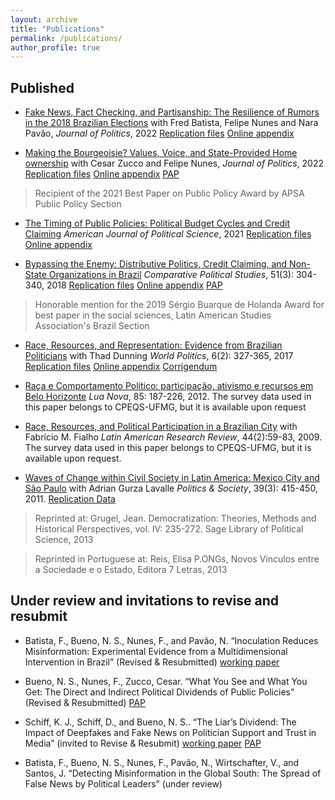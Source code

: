 ```yaml
---
layout: archive
title: "Publications"
permalink: /publications/
author_profile: true
---
```


## Published

- [Fake News, Fact Checking, and Partisanship: The Resilience of Rumors in the 2018 Brazilian Elections](https://www.journals.uchicago.edu/doi/10.1086/719419)
with Fred Batista, Felipe Nunes and Nara Pavão, _Journal of Politics_, 2022
    [Replication files](https://doi.org/10.7910/DVN/CSKA4Q) [Online appendix](https://www.journals.uchicago.edu/doi/suppl/10.1086/719419)

* [Making the Bourgeoisie? Values, Voice, and State-Provided Home ownership](https://www.journals.uchicago.edu/doi/10.1086/719275)
with Cesar Zucco and Felipe Nunes, _Journal of Politics_, 2022
 [Replication files](https://doi.org/10.7910/DVN/VWWAHK) [Online appendix](https://www.journals.uchicago.edu/doi/suppl/10.1086/719275) [PAP](https://osf.io/qxvh2?mode=&revisionId=&view_only=)

> Recipient of the 2021 Best Paper on Public Policy Award by APSA Public Policy Section 

* [The Timing of Public Policies: Political Budget Cycles and Credit Claiming](https://onlinelibrary.wiley.com/doi/full/10.1111/ajps.12688?casa_token=bKSvWxRYRM4AAAAA%3AKZ3sgtNEtKa7DDlvDHyCOZ81r3drhCeufXRH3WK2WqsHu9SMSvCp1RGzs0hbW4fdtQjABDLGJ7B8mlkN) _American Journal of Political Science_, 2021
[Replication files](https://doi.org/10.7910/DVN/PTHMQU) [Online appendix](https://onlinelibrary.wiley.com/action/downloadSupplement?doi=10.1111%2Fajps.12688&file=ajps12688-sup-0001-Appendix.pdf)

* [Bypassing the Enemy: Distributive Politics, Credit Claiming, and Non-State Organizations in Brazil](https://journals.sagepub.com/doi/abs/10.1177/0010414017710255)
_Comparative Political Studies_, 51(3): 304-340, 2018 [Replication files](https://journals.sagepub.com/doi/suppl/10.1177/0010414017710255) [Online appendix](https://journals.sagepub.com/doi/suppl/10.1177/0010414017710255/suppl_file/cps_supplemental_material-Final.pdf) [PAP](https://osf.io/cqah4?mode=&revisionId=&view_only=)

> Honorable mention for the 2019 Sérgio Buarque de Holanda Award for best paper in the social sciences, Latin American Studies Association's Brazil Section 

* [Race, Resources, and Representation: Evidence from Brazilian Politicians](https://www.cambridge.org/core/journals/world-politics/article/abs/race-resources-and-representation/751CDDD26FA4892DD96A8F9C313BE2E3)
with Thad Dunning _World Politics_, 6(2): 327-365, 2017 [Replication files](https://dataverse.harvard.edu/dataset.xhtml?persistentId=doi:10.7910/DVN/RAHUFD) [Online appendix](https://www.cambridge.org/core/journals/world-politics/article/abs/race-resources-and-representation/751CDDD26FA4892DD96A8F9C313BE2E3#supplementary-materials) [Corrigendum](https://www.cambridge.org/core/journals/world-politics/article/abs/race-resources-and-representation-evidence-from-brazilian-politicianscorrigendum/EB8A94CB2EA387DCDC0E51C73582A36B)
 
* [Raça e Comportamento Político: participação, ativismo e recursos em Belo Horizonte](https://www.scielo.br/j/ln/a/YT46KmtST4zV96wyRdq5FmR/abstract/?lang=pt) _Lua Nova_, 85: 187-226, 2012. The survey data used in this paper belongs to CPEQS-UFMG, but it is available upon request

* [Race, Resources, and Political Participation in a Brazilian City](https://www.jstor.org/stable/40783607) 
with Fabrício M. Fialho _Latin American Research Review_, 44(2):59-83, 2009. The survey data used in this paper belongs to CPEQS-UFMG, but it is available upon request.

* [Waves of Change within Civil Society in Latin America: Mexico City and São Paulo](https://journals.sagepub.com/doi/10.1177/0032329211415504) with Adrian Gurza Lavalle _Politics & Society_, 39(3): 415-450, 2011. [Replication Data]( https://doi.org/10.7910/DVN/ZS566M)

> Reprinted at: Grugel, Jean. Democratization: Theories, Methods and Historical Perspectives, vol. IV: 235-272. Sage Library of Political Science, 2013 

> Reprinted in Portuguese at: Reis, Elisa P.ONGs, Novos Vínculos entre a Sociedade e o Estado, Editora 7 Letras, 2013 

## Under review and invitations to revise and resubmit

* Batista, F., Bueno, N. S., Nunes, F., and Pavão, N. “Inoculation Reduces Misinformation: Experimental Evidence from a Multidimensional Intervention in
Brazil” (Revised & Resubmitted) [working paper](https://papers.ssrn.com/sol3/papers.cfm?abstract_id=4185949)

* Bueno, N. S., Nunes, F., Zucco, Cesar. “What You See and What You Get: The Direct and Indirect Political Dividends of Public Policies” (Revised
& Resubmitted) [PAP](https://osf.io/qxvh2?mode=&revisionId=&view_only=)

* Schiff, K. J., Schiff, D., and Bueno, N. S.. “The Liar’s Dividend: The Impact of Deepfakes and Fake News on Politician Support and Trust in Media” (invited to Revise & Resubmit) [working paper](https://osf.io/preprints/socarxiv/q6mwn/) [PAP](https://osf.io/vdce6?mode=&revisionId=&view_only=)

* Batista, F., Bueno, N. S., Nunes, F., Pavão, N., Wirtschafter, V., and Santos, J. “Detecting Misinformation in the Global South: The Spread of False News by Political Leaders” (under review) 




